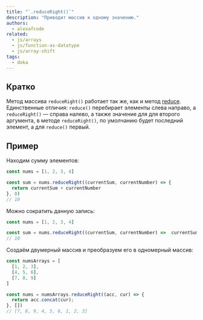 ```yaml
---
title: "`.reduceRight()`"
description: "Приводит массив к одному значению."
authors:
  - alexafcode
related:
  - js/arrays
  - js/function-as-datatype
  - js/array-shift
tags:
  - doka
---
```


## Кратко

Метод массива `reduceRight()` работает так же, как и метод [reduce](/js/array-reduce/). Единственные отличия: `reduce()` перебирает элементы слева направо, а `reduceRight()` — справа налево, а также значение для для второго аргумента, в методе `reduceRight()`, по умолчанию будет последний элемент, а для `reduce()` первый.

## Пример

Находим сумму элементов:

```js
const nums = [1, 2, 3, 4]

const sum = nums.reduceRight((currentSum, currentNumber) => {
  return currentSum + currentNumber
}, 0)
// 10
```

Можно сократить данную запись:

```js
const nums = [1, 2, 3, 4]

const sum = nums.reduceRight((currentSum, currentNumber) =>  currentSum += currentNumber)
// 10
```

Создаём двумерный массив и преобразуем его в одномерный массив:

```js
const numsArrays = [
  [1, 2, 3],
  [4, 5, 6],
  [7, 8, 9]
]

const nums = numsArrays.reduceRight((acc, cur) => {
  return acc.concat(cur);
}, [])
// [7, 8, 9, 4, 5, 6, 1, 2, 3]
```
